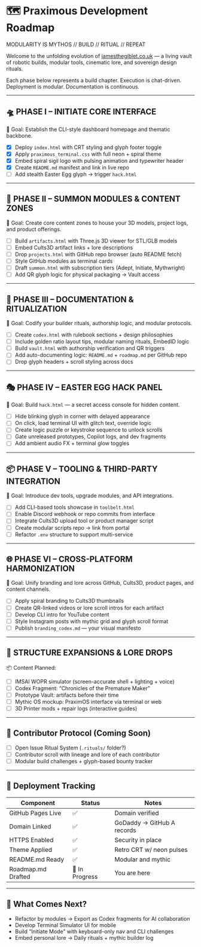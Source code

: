 # 🗺️ Praximous Development Roadmap

MODULARITY IS MYTHOS // BUILD // RITUAL // REPEAT

Welcome to the unfolding evolution of [jamesthegiblet.co.uk](https://jamesthegiblet.co.uk) — a living vault of robotic builds, modular tools, cinematic lore, and sovereign design rituals.

Each phase below represents a build chapter. Execution is chat-driven. Deployment is modular. Documentation is continuous.

---

## 🛸 PHASE I – INITIATE CORE INTERFACE

🎯 Goal: Establish the CLI-style dashboard homepage and thematic backbone.

- [x] Deploy `index.html` with CRT styling and glyph footer toggle
- [x] Apply `praximous_terminal.css` with full neon + spiral theme
- [x] Embed spiral sigil logo with pulsing animation and typewriter header
- [x] Create `README.md` manifest and link in live repo
- [ ] Add stealth Easter Egg glyph → trigger `hack.html`

---

## 🔧 PHASE II – SUMMON MODULES & CONTENT ZONES

🎯 Goal: Create core content zones to house your 3D models, project logs, and product offerings.

- [ ] Build `artifacts.html` with Three.js 3D viewer for STL/GLB models
- [ ] Embed Cults3D artifact links + lore descriptions
- [ ] Drop `projects.html` with GitHub repo browser (auto README fetch)
- [ ] Style GitHub modules as terminal cards
- [ ] Draft `summon.html` with subscription tiers (Adept, Initiate, Mythwright)
- [ ] Add QR glyph logic for physical packaging → Vault access

---

## 📖 PHASE III – DOCUMENTATION & RITUALIZATION

🎯 Goal: Codify your builder rituals, authorship logic, and modular protocols.

- [ ] Create `codex.html` with rulebook sections + design philosophies
- [ ] Include golden ratio layout tips, modular naming rituals, EmbedID logic
- [ ] Build `vault.html` with authorship verification and QR triggers
- [ ] Add auto-documenting logic: `README.md` + `roadmap.md` per GitHub repo
- [ ] Drop glyph headers + scroll styling across docs

---

## 🎭 PHASE IV – EASTER EGG HACK PANEL

🎯 Goal: Build `hack.html` — a secret access console for hidden content.

- [ ] Hide blinking glyph in corner with delayed appearance
- [ ] On click, load terminal UI with glitch text, override logic
- [ ] Create logic puzzle or keystroke sequence to unlock scrolls
- [ ] Gate unreleased prototypes, Copilot logs, and dev fragments
- [ ] Add ambient audio FX + terminal glow toggles

---

## 📦 PHASE V – TOOLING & THIRD-PARTY INTEGRATION

🎯 Goal: Introduce dev tools, upgrade modules, and API integrations.

- [ ] Add CLI-based tools showcase in `toolbelt.html`
- [ ] Enable Discord webhook or repo commits from interface
- [ ] Integrate Cults3D upload tool or product manager script
- [ ] Create modular scripts repo → link from portal
- [ ] Refactor `.env` structure to support multi-service

---

## 🌐 PHASE VI – CROSS-PLATFORM HARMONIZATION

🎯 Goal: Unify branding and lore across GitHub, Cults3D, product pages, and content channels.

- [ ] Apply spiral branding to Cults3D thumbnails
- [ ] Create QR-linked videos or lore scroll intros for each artifact
- [ ] Develop CLI intro for YouTube content
- [ ] Style Instagram posts with mythic grid and glyph scroll format
- [ ] Publish `branding_codex.md` — your visual manifesto

---

## 🧱 STRUCTURE EXPANSIONS & LORE DROPS

📦 Content Planned:

- [ ] IMSAI WOPR simulator (screen-accurate shell + lighting + voice)
- [ ] Codex Fragment: “Chronicles of the Premature Maker”
- [ ] Prototype Vault: artifacts before their time
- [ ] Mythic OS mockup: PraximOS interface via terminal or web
- [ ] 3D Printer mods + repair logs (interactive guides)

---

## 🤝 Contributor Protocol (Coming Soon)

- [ ] Open Issue Ritual System (`.rituals/` folder?)
- [ ] Contributor scroll with lineage and lore of each contributor
- [ ] Modular build challenges + glyph-based bounty tracker

---

## 🔄 Deployment Tracking

| Component         | Status      | Notes |
|------------------|-------------|-------|
| GitHub Pages Live| ✅           | Domain verified |
| Domain Linked     | ✅           | GoDaddy → GitHub A records |
| HTTPS Enabled     | ✅           | Security in place |
| Theme Applied     | ✅           | Retro CRT w/ neon pulses |
| README.md Ready   | ✅           | Modular and mythic |
| Roadmap.md Drafted| 🧙 In Progress | You are here |

---

## 🔮 What Comes Next?

- Refactor by modules → Export as Codex fragments for AI collaboration
- Develop Terminal Simulator UI for mobile
- Build “Initiate Mode” with keyboard-only nav and CLI challenges
- Embed personal lore → Daily rituals + mythic builder log
